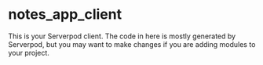 # notes_app_client

This is your Serverpod client. The code in here is mostly generated by
Serverpod, but you may want to make changes if you are adding modules to your
project.

